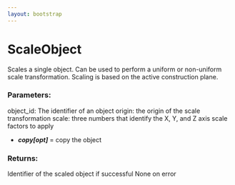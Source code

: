 ```yaml
---
layout: bootstrap
---
```


# ScaleObject

Scales a single object. Can be used to perform a uniform or non-uniform
        scale transformation. Scaling is based on the active construction plane.
        

### Parameters:

object_id: The identifier of an object
origin: the origin of the scale transformation
scale: three numbers that identify the X, Y, and Z axis scale factors to apply
- ***copy[opt]*** = copy the object
        

### Returns:


Identifier of the scaled object if successful
None on error
        
